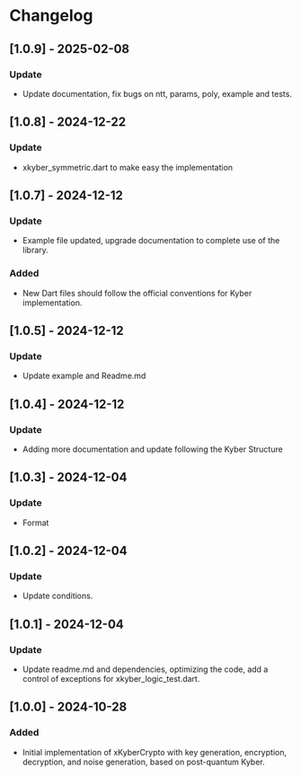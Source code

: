 # Changelog

## [1.0.9] - 2025-02-08
### Update
- Update documentation, fix bugs on ntt, params, poly, example and tests.

## [1.0.8] - 2024-12-22
### Update
- xkyber_symmetric.dart to make easy the implementation

## [1.0.7] - 2024-12-12
### Update
- Example file updated, upgrade documentation to complete use of the library.
### Added
- New Dart files should follow the official conventions for Kyber implementation.

## [1.0.5] - 2024-12-12
### Update
- Update example and Readme.md

## [1.0.4] - 2024-12-12
### Update
- Adding more documentation and update following the Kyber Structure

## [1.0.3] - 2024-12-04
### Update
- Format

## [1.0.2] - 2024-12-04
### Update
- Update conditions.

## [1.0.1] - 2024-12-04
### Update
- Update readme.md and dependencies, optimizing the code, add a control of exceptions for xkyber_logic_test.dart.

## [1.0.0] - 2024-10-28
### Added
- Initial implementation of xKyberCrypto with key generation, encryption, decryption, and noise generation, based on post-quantum Kyber.
